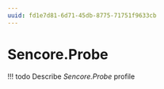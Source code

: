 ```yaml
---
uuid: fd1e7d81-6d71-45db-8775-71751f9633cb
---
```



# Sencore.Probe


<!-- prettier-ignore -->
!!! todo
    Describe *Sencore.Probe* profile

